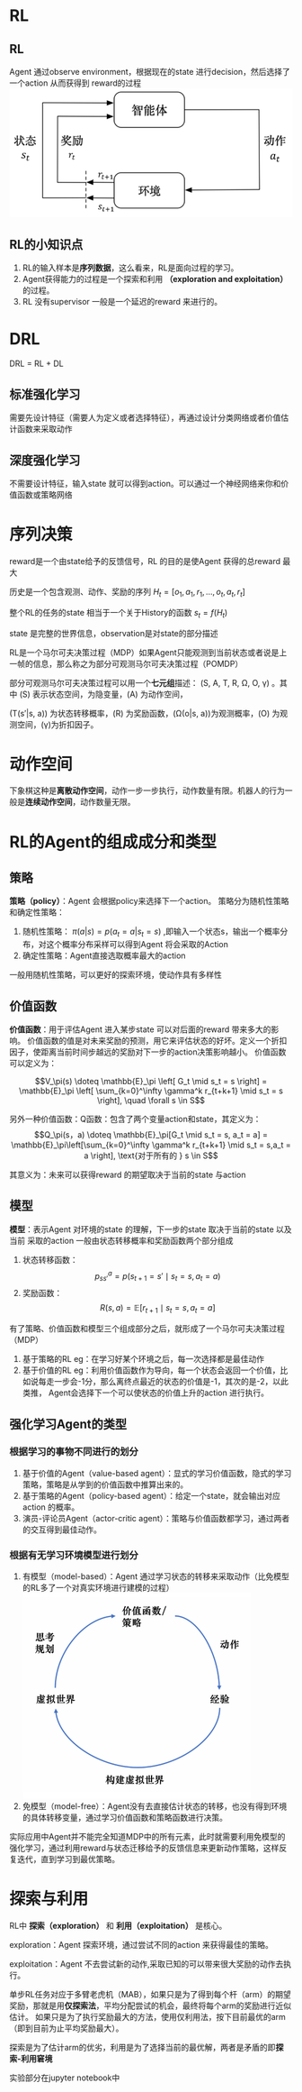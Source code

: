 # RL

## RL

Agent 通过observe environment，根据现在的state 进行decision，然后选择了一个action 从而获得到 reward的过程
![RL示意图](../image/img.png "RL示意图")

## RL的小知识点

1. RL的输入样本是**序列数据**，这么看来，RL是面向过程的学习。
2. Agent获得能力的过程是一个探索和利用 **（exploration and exploitation）** 的过程。
3. RL 没有supervisor 一般是一个延迟的reward 来进行的。

# DRL

DRL = RL + DL

## 标准强化学习

需要先设计特征（需要人为定义或者选择特征），再通过设计分类网络或者价值估计函数来采取动作

## 深度强化学习

不需要设计特征，输入state 就可以得到action。可以通过一个神经网络来你和价值函数或策略网络

# 序列决策

reward是一个由state给予的反馈信号，RL 的目的是使Agent 获得的总reward 最大

历史是一个包含观测、动作、奖励的序列
$H_t = [o_1, a_1, r_1, \ldots, o_t, a_t, r_t]$

整个RL的任务的state 相当于一个关于History的函数
$s_t = f(H_t)$

state 是完整的世界信息，observation是对state的部分描述

RL是一个马尔可夫决策过程（MDP）如果Agent只能观测到当前状态或者说是上一帧的信息，那么称之为部分可观测马尔可夫决策过程（POMDP）

部分可观测马尔可夫决策过程可以用一个**七元组**描述： \(S, A, T, R, Ω, O, γ\) 。其中 \(S\) 表示状态空间，为隐变量，\(A\) 为动作空间，

\(T(s′|s, a)\) 为状态转移概率，\(R\) 为奖励函数，\(Ω(o|s, a)\)为观测概率，\(O\) 为观测空间，\(γ\)为折扣因子。

# 动作空间

下象棋这种是**离散动作空间**，动作一步一步执行，动作数量有限。机器人的行为一般是**连续动作空间**，动作数量无限。

# RL的Agent的组成成分和类型

## 策略

**策略（policy）**：Agent 会根据policy来选择下一个action。
策略分为随机性策略和确定性策略：

1. 随机性策略：
   $\pi(a|s) = p(a_t = a|s_t = s)$
   ,即输入一个状态s，输出一个概率分布，对这个概率分布采样可以得到Agent 将会采取的Action
2. 确定性策略：Agent直接选取概率最大的action

一般用随机性策略，可以更好的探索环境，使动作具有多样性

## 价值函数

**价值函数**：用于评估Agent 进入某步state 可以对后面的reward 带来多大的影响。
价值函数的值是对未来奖励的预测，用它来评估状态的好坏。定义一个折扣因子，使距离当前时间步越远的奖励对下一步的action决策影响越小。
价值函数可以定义为：

$$V_\pi(s) \doteq \mathbb{E}_\pi \left[ G_t \mid s_t = s \right] = \mathbb{E}_\pi \left[ \sum_{k=0}^\infty \gamma^k r_{t+k+1} \mid s_t = s \right], \quad \forall s \in S$$

另外一种价值函数：Q函数：包含了两个变量action和state，其定义为：
$$Q_\pi(s，a) \doteq \mathbb{E}_\pi[G_t \mid s_t = s, a_t = a] = \mathbb{E}_\pi\left[\sum_{k=0}^\infty \gamma^k r_{t+k+1} \mid s_t = s,a_t = a \right], \text{对于所有的 } s \in S$$

其意义为：未来可以获得reward 的期望取决于当前的state 与action

## 模型

**模型**：表示Agent 对环境的state 的理解，下一步的state 取决于当前的state 以及当前 采取的action
一般由状态转移概率和奖励函数两个部分组成

1. 状态转移函数： 
   $$
   p_{ss'}^a = p(s_{t+1} = s' \mid s_t = s, a_t = a)
   $$
2. 奖励函数：
   $$
   R(s, a) = \mathbb{E}[r_{t+1} \mid s_t = s, a_t = a]
   $$

有了策略、价值函数和模型三个组成部分之后，就形成了一个马尔可夫决策过程（MDP）

1. 基于策略的RL
   eg：在学习好某个环境之后，每一次选择都是最佳动作
2. 基于价值的RL
   eg：利用价值函数作为导向，每一个状态会返回一个价值，比如说每走一步会-1分，那么离终点最近的状态的价值是-1，其次的是-2，以此类推，
   Agent会选择下一个可以使状态的价值上升的action 进行执行。

## 强化学习Agent的类型

### 根据学习的事物不同进行的划分

1. 基于价值的Agent（value-based agent）：显式的学习价值函数，隐式的学习策略，策略是从学到的价值函数中推算出来的。
2. 基于策略的Agent（policy-based agent）：给定一个state，就会输出对应action 的概率。
3. 演员-评论员Agent（actor-critic agent）：策略与价值函数都学习，通过两者的交互得到最佳动作。

### 根据有无学习环境模型进行划分

1. 有模型（model-based）：Agent 通过学习状态的转移来采取动作（比免模型的RL多了一个对真实环境进行建模的过程）
   ![有模型强化学习的过程](../image/model_based_RL.png "有模型强化学习的过程")
2. 免模型（model-free）：Agent没有去直接估计状态的转移，也没有得到环境的具体转移变量，通过学习价值函数和策略函数进行决策。

实际应用中Agent并不能完全知道MDP中的所有元素，此时就需要利用免模型的强化学习，通过利用reward与状态迁移给予的反馈信息来更新动作策略，这样反复迭代，直到学习到最优策略。

# 探索与利用

RL中 **探索（exploration）** 和 **利用（exploitation）** 是核心。

exploration：Agent 探索环境，通过尝试不同的action 来获得最佳的策略。

exploitation：Agent 不去尝试新的动作,采取已知的可以带来很大奖励的动作去执行。

单步RL任务对应于多臂老虎机（MAB），如果只是为了得到每个杆（arm）的期望奖励，那就是用**仅探索法**，平均分配尝试的机会，最终将每个arm的奖励进行近似估计。
如果只是为了执行奖励最大的方法，使用仅利用法，按下目前最优的arm（即到目前为止平均奖励最大）。

探索是为了估计arm的优劣，利用是为了选择当前的最优解，两者是矛盾的即**探索-利用窘境**

实验部分在jupyter notebook中
